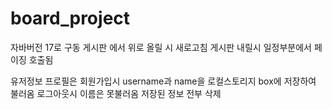 # board_project

자바버전 17로 구동 게시판 에서 위로 올릴 시 새로고침 게시판 내릴시 일정부분에서 페이징 호출됨

유저정보 프로필은 회원가입시 username과 name을 로컬스토리지 box에 저장하여 불러옴 로그아웃시 이름은 못불러옴 저장된 정보 전부 삭제
